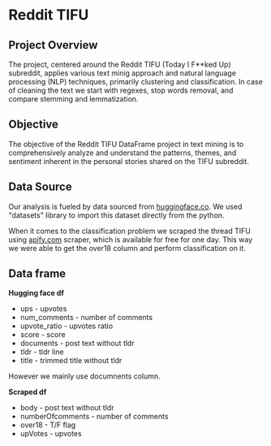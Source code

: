 # Reddit TIFU

## Project Overview

The project, centered around the Reddit TIFU (Today I F**ked Up) subreddit, applies various text minig approach and natural language processing (NLP) techniques, primarily clustering and classification. In case of cleaning the text we start with regexes, stop words removal, and compare stemming and lemmatization. 

## Objective

The objective of the Reddit TIFU DataFrame project in text mining is to comprehensively analyze and understand the patterns, themes, and sentiment inherent in the personal stories shared on the TIFU subreddit.

## Data Source

Our analysis is fueled by data sourced from [huggingface.co]([http://insideairbnb.com/](https://huggingface.co/datasets/reddit_tifu?row=77)). We used "datasets" library to import this dataset directly from the python.

When it comes to the classification problem we scraped the thread TIFU using [apify.com](https://apify.com/trudax/reddit-scraper) scraper, which is available for free for one day. This way we were able to get the over18 column and perform classification on it.

## Data frame

**Hugging face df**
* ups - upvotes
* num_comments - number of comments
* upvote_ratio - upvotes ratio
* score - score
* documents - post text without tldr
* tldr - tldr line
* title - trimmed title without tldr

However we mainly use documnents column.

**Scraped df**
* body - post text without tldr
* numberOfcomments - number of comments
* over18 - T/F flag
* upVotes - upvotes
